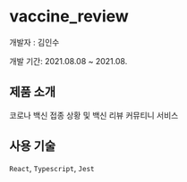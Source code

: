 # vaccine_review

개발자 : 김인수

개발 기간: 2021.08.08 ~ 2021.08.

## 제품 소개

코로나 백신 접종 상황 및 백신 리뷰 커뮤티니 서비스

## 사용 기술

`React`, `Typescript`, `Jest`
